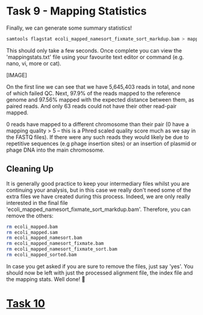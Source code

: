 # Task 9 - Mapping Statistics
Finally, we can generate some summary statistics!
```bash
samtools flagstat ecoli_mapped_namesort_fixmate_sort_markdup.bam > mappingstats.txt
```
This should only take a few seconds. Once complete you can view the 'mappingstats.txt' file using your favourite text editor or command (e.g. nano, vi, more or cat).

[IMAGE]

On the first line we can see that we have 5,645,403 reads in total, and none of which failed QC. Next, 97.9% of the reads mapped to the reference genome and 97.56% mapped with the expected distance between them, as paired reads. And only 63 reads could not have their other read-pair mapped.

0 reads have mapped to a different chromosome than their pair (0 have a mapping quality > 5 – this is a Phred scaled quality score much as we say in the FASTQ files). If there were any such reads they would likely be due to repetitive sequences (e.g phage insertion sites) or an insertion of plasmid or phage DNA into the main chromosome.

## Cleaning Up
It is generally good practice to keep your intermediary files whilst you are continuing your analysis, but in this case we really don't need some of the extra files we have created during this process. Indeed, we are only really interested in the final file 'ecoli_mapped_namesort_fixmate_sort_markdup.bam'. Therefore, you can remove the others:
```bash
rm ecoli_mapped.bam
rm ecoli_mapped.sam
rm ecoli_mapped_namesort.bam
rm ecoli_mapped_namesort_fixmate.bam
rm ecoli_mapped_namesort_fixmate_sort.bam
rm ecoli_mapped_sorted.bam
```

In case you get asked if you are sure to remove the files, just say 'yes'. You should now be left with just the processed alignment file, the index file and the mapping stats. Well done! :1st_place_medal:

# [Task 10]()
